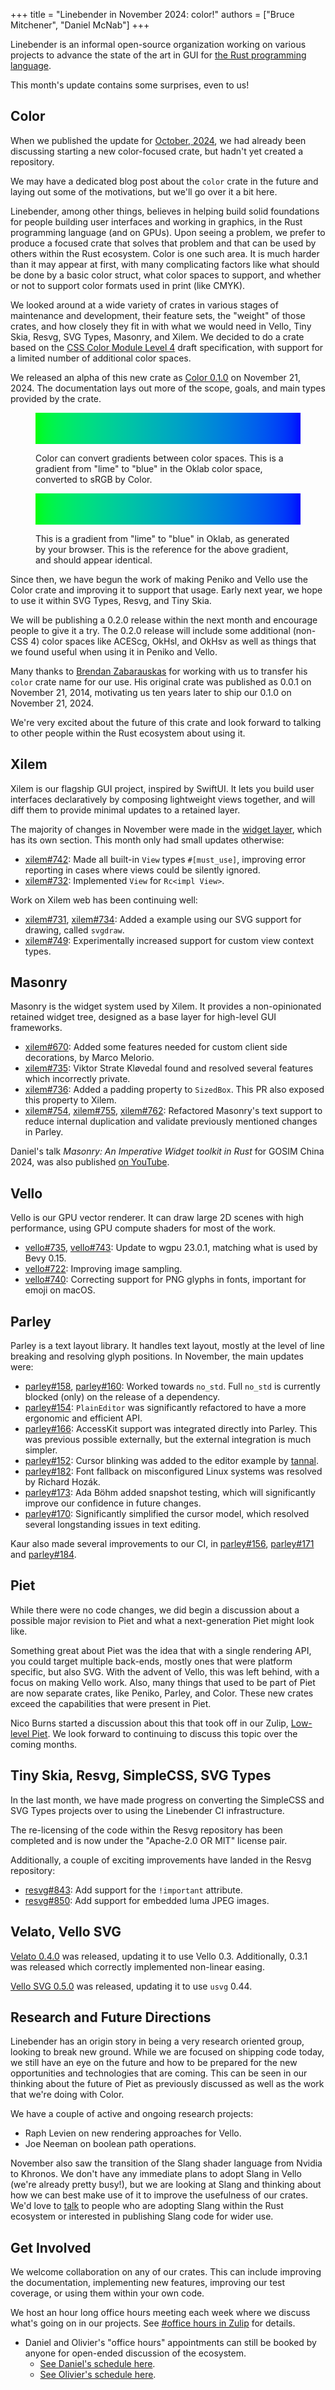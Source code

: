 +++
title = "Linebender in November 2024: color!"
authors = ["Bruce Mitchener", "Daniel McNab"]
+++

Linebender is an informal open-source organization working on various projects to advance the state of the art in GUI for [the Rust programming language](https://rust-lang.org).

This month's update contains some surprises, even to us!

## Color

When we published the update for [October, 2024](/blog/tmix-10/), we had already been discussing starting a new color-focused crate, but hadn't yet created a repository.

We may have a dedicated blog post about the `color` crate in the future and laying out some of the motivations, but we'll go over it a bit here.

Linebender, among other things, believes in helping build solid foundations for people building user interfaces and working in graphics, in the Rust programming language (and on GPUs).
Upon seeing a problem, we prefer to produce a focused crate that solves that problem and that can be used by others within the Rust ecosystem.
Color is one such area.
It is much harder than it may appear at first, with many complicating factors like what should be done by a basic color struct, what color spaces to support, and whether or not to support color formats used in print (like CMYK).

We looked around at a wide variety of crates in various stages of maintenance and development, their feature sets, the "weight" of those crates, and how closely they fit in with what we would need in Vello, Tiny Skia, Resvg, SVG Types, Masonry, and Xilem.
We decided to do a crate based on the [CSS Color Module Level 4] draft specification, with support for a limited number of additional color spaces.

We released an alpha of this new crate as [Color 0.1.0][] on November 21, 2024.
The documentation lays out more of the scope, goals, and main types provided by the crate.

<style>
div.gradient-demo { height: 50px }
#browser { background: linear-gradient(to right in oklab, lime, blue) }
#ours { background: linear-gradient(to right, color(srgb 0 1 0) 0%, color(srgb -0.22411254 0.92055106 0.4044056) 12.5%, color(srgb -0.28811926 0.8390731 0.5539247) 25%, color(srgb -0.31709152 0.66550463 0.7479822) 50%, color(srgb -0.26123333 0.45950305 0.88687235) 75%, color(srgb -0.19183734 0.3212008 0.94574267) 87.5%, color(srgb 0 0 1) 100%) }
</style>

<figure>

<div class='gradient-demo' id='ours'></div>

<figcaption>

Color can convert gradients between color spaces.
This is a gradient from "lime" to "blue" in the Oklab color space, converted to sRGB by Color.

</figcaption>
</figure>

<figure>

<div class='gradient-demo' id='browser'></div>

<figcaption>

This is a gradient from "lime" to "blue" in Oklab, as generated by your browser.
This is the reference for the above gradient, and should appear identical.

</figcaption>
</figure>

Since then, we have begun the work of making Peniko and Vello use the Color crate and improving it to support that usage.
Early next year, we hope to use it within SVG Types, Resvg, and Tiny Skia.

We will be publishing a 0.2.0 release within the next month and encourage people to give it a try.
The 0.2.0 release will include some additional (non-CSS 4) color spaces like ACEScg, OkHsl, and OkHsv as well as things that we found useful when using it in Peniko and Vello.

Many thanks to [Brendan Zabarauskas][brendanzab] for working with us to transfer his `color` crate name for our use.
His original crate was published as 0.0.1 on November 21, 2014, motivating us ten years later to ship our 0.1.0 on November 21, 2024.

We're very excited about the future of this crate and look forward to talking to other people within the Rust ecosystem about using it.

## Xilem

Xilem is our flagship GUI project, inspired by SwiftUI.
It lets you build user interfaces declaratively by composing lightweight views together, and will diff them to provide minimal updates to a retained layer.

The majority of changes in November were made in the [widget layer](#masonry), which has its own section.
This month only had small updates otherwise:

* [xilem#742][]: Made all built-in `View` types `#[must_use]`, improving error reporting in cases where views could be silently ignored.
* [xilem#732][]: Implemented `View` for `Rc<impl View>`.

Work on Xilem web has been continuing well:

* [xilem#731][], [xilem#734][]: Added a example using our SVG support for drawing, called `svgdraw`.
* [xilem#749][]: Experimentally increased support for custom view context types.

## Masonry

Masonry is the widget system used by Xilem.
It provides a non-opinionated retained widget tree, designed as a base layer for high-level GUI frameworks.

* [xilem#670][]: Added some features needed for custom client side decorations, by  Marco Melorio.
* [xilem#735][]: Viktor Strate Kløvedal found and resolved several features which incorrectly private.
* [xilem#736][]: Added a padding property to `SizedBox`. This PR also exposed this property to Xilem.
* [xilem#754][], [xilem#755][], [xilem#762][]: Refactored Masonry's text support to reduce internal duplication and validate previously mentioned changes in Parley.

Daniel's talk *Masonry: An Imperative Widget toolkit in Rust* for GOSIM China 2024, was also published [on YouTube](https://youtu.be/99zU4bU4kP8).

<!-- TODO: Do we want to/could we embed the video? -->

## Vello

Vello is our GPU vector renderer.
It can draw large 2D scenes with high performance, using GPU compute shaders for most of the work.

* [vello#735][], [vello#743][]: Update to wgpu 23.0.1, matching what is used by Bevy 0.15.
* [vello#722][]: Improving image sampling.
* [vello#740][]: Correcting support for PNG glyphs in fonts, important for emoji on macOS.

## Parley

Parley is a text layout library. It handles text layout, mostly at the level of line breaking and resolving glyph positions.
In November, the main updates were:

* [parley#158][], [parley#160][]: Worked towards `no_std`. Full `no_std` is currently blocked (only) on the release of a dependency.
* [parley#154][]: `PlainEditor` was significantly refactored to have a more ergonomic and efficient API.
* [parley#166][]: AccessKit support was integrated directly into Parley. This was previous possible externally, but the external integration is much simpler.
* [parley#152][]: Cursor blinking was added to the editor example by [tannal](https://github.com/tannal).
* [parley#182][]: Font fallback on misconfigured Linux systems was resolved by Richard Hozák.
* [parley#173][]: Ada Böhm added snapshot testing, which will significantly improve our confidence in future changes.
* [parley#170][]: Significantly simplified the cursor model, which resolved several longstanding issues in text editing.

Kaur also made several improvements to our CI, in [parley#156][], [parley#171][] and [parley#184][].

## Piet

While there were no code changes, we did begin a discussion about a possible major revision to Piet and what a next-generation Piet might look like.

Something great about Piet was the idea that with a single rendering API, you could target multiple back-ends, mostly ones that were platform specific, but also SVG.
With the advent of Vello, this was left behind, with a focus on making Vello work.
Also, many things that used to be part of Piet are now separate crates, like Peniko, Parley, and Color.
These new crates exceed the capabilities that were present in Piet.

Nico Burns started a discussion about this that took off in our Zulip, [Low-level Piet].
We look forward to continuing to discuss this topic over the coming months.

## Tiny Skia, Resvg, SimpleCSS, SVG Types

In the last month, we have made progress on converting the SimpleCSS and SVG Types projects over to using the Linebender CI infrastructure.

The re-licensing of the code within the Resvg repository has been completed and is now under the "Apache-2.0 OR MIT" license pair.

Additionally, a couple of exciting improvements have landed in the Resvg repository:

* [resvg#843][]: Add support for the `!important` attribute.
* [resvg#850][]: Add support for embedded luma JPEG images.

## Velato, Vello SVG

[Velato 0.4.0][] was released, updating it to use Vello 0.3.
Additionally, 0.3.1 was released which correctly implemented non-linear easing.

[Vello SVG 0.5.0][] was released, updating it to use `usvg` 0.44.

## Research and Future Directions

Linebender has an origin story in being a very research oriented group, looking to break new ground.
While we are focused on shipping code today, we still have an eye on the future and how to be prepared for the new opportunities and technologies that are coming.
This can be seen in our thinking about the future of Piet as previously discussed as well as the work that we're doing with Color.

We have a couple of active and ongoing research projects:

* Raph Levien on new rendering approaches for Vello.
* Joe Neeman on boolean path operations.

November also saw the transition of the Slang shader language from Nvidia to Khronos.
We don't have any immediate plans to adopt Slang in Vello (we're already pretty busy!), but we are looking at Slang and thinking about how we can best make use of it to improve the usefulness of our crates.
We'd love to [talk][] to people who are adopting Slang within the Rust ecosystem or interested in publishing Slang code for wider use.

## Get Involved

We welcome collaboration on any of our crates.
This can include improving the documentation, implementing new features, improving our test coverage, or using them within your own code.

We host an hour long office hours meeting each week where we discuss what's going on in our projects.
See [#office hours in Zulip](https://xi.zulipchat.com/#narrow/channel/359642-office-hours) for details.

* Daniel and Olivier's "office hours" appointments can still be booked by anyone for open-ended discussion of the ecosystem.
  * [See Daniel's schedule here](https://calendar.google.com/calendar/u/0/appointments/schedules/AcZssZ32eQYJ9DtZ_wJaYNtT36YioETiloZDIdImFpBFRo5-XsqGzpikgkg47LPsiHhpiwiQ1orOwwW2).
  * [See Olivier's schedule here](https://calendar.google.com/calendar/u/0/appointments/schedules/AcZssZ2t767ZRETD_TkRI_VxK2ZTG0VrO9OZ4l7HvTxefhtJcg85iK0ZN7zWNnAEZtH0Dn7C1GKxrmYM).

[CSS Color Module Level 4]: https://www.w3.org/TR/css-color-4/
[Low-level Piet]: https://xi.zulipchat.com/#narrow/channel/197075-gpu/topic/Low-level.20Piet
[talk]: https://xi.zulipchat.com/#narrow/channel/197075-gpu
[brendanzab]: https://github.com/brendanzab

[parley#152]: https://github.com/linebender/parley/pull/743
[parley#154]: https://github.com/linebender/parley/pull/743
[parley#156]: https://github.com/linebender/parley/pull/743
[parley#158]: https://github.com/linebender/parley/pull/743
[parley#160]: https://github.com/linebender/parley/pull/743
[parley#166]: https://github.com/linebender/parley/pull/743
[parley#170]: https://github.com/linebender/parley/pull/743
[parley#171]: https://github.com/linebender/parley/pull/743
[parley#173]: https://github.com/linebender/parley/pull/743
[parley#182]: https://github.com/linebender/parley/pull/743
[parley#184]: https://github.com/linebender/parley/pull/743
[resvg#843]: https://github.com/linebender/resvg/pull/843
[resvg#850]: https://github.com/linebender/resvg/pull/850
[vello#722]: https://github.com/linebender/vello/pull/722
[vello#735]: https://github.com/linebender/vello/pull/735
[vello#740]: https://github.com/linebender/vello/pull/740
[vello#743]: https://github.com/linebender/vello/pull/743
[xilem#670]: https://github.com/linebender/xilem/pull/743
[xilem#731]: https://github.com/linebender/xilem/pull/743
[xilem#732]: https://github.com/linebender/xilem/pull/743
[xilem#734]: https://github.com/linebender/xilem/pull/743
[xilem#735]: https://github.com/linebender/xilem/pull/743
[xilem#736]: https://github.com/linebender/xilem/pull/743
[xilem#742]: https://github.com/linebender/xilem/pull/743
[xilem#749]: https://github.com/linebender/xilem/pull/743
[xilem#754]: https://github.com/linebender/xilem/pull/743
[xilem#755]: https://github.com/linebender/xilem/pull/743
[xilem#762]: https://github.com/linebender/xilem/pull/743

[Color 0.1.0]: https://docs.rs/color/0.1.0/color/
[Velato 0.4.0]: https://github.com/linebender/velato/releases/tag/v0.4.0
[Vello SVG 0.5.0]: https://github.com/linebender/vello_svg/releases/tag/v0.5.0

